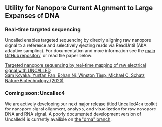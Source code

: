 ## Utility for Nanopore Current ALgnment to Large Expanses of DNA

### Real-time targeted sequencing

Uncalled enables targeted sequencing by directly aligning raw nanopore signal to a reference and selectively ejecting reads via ReadUntil (AKA adaptive sampling). For documentation and more information see the [main GitHub repository](https://github.com/skovaka/UNCALLED), or read the paper below:

[
Targeted nanopore sequencing by real-time mapping of raw electrical signal with UNCALLED \
Sam Kovaka, Yunfan Fan, Bohan Ni, Winston Timp, Michael C. Schatz \
Nature Biotechnology (2020)
](https://www.nature.com/articles/s41587-020-0731-9)

### Coming soon: Uncalled4

We are actively developing our next major release titled Uncalled4: a toolkit for nanopore signal alignment, analysis, and visualization for raw nanopore DNA and RNA signal. A poorly documented development version of Uncalled4 is currently availible on [the "drna" branch](https://github.com/skovaka/UNCALLED/tree/drna).
